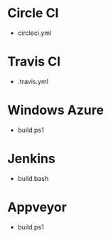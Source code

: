 # Circle CI
- circleci.yml

# Travis CI
- .travis.yml

# Windows Azure
- build.ps1

# Jenkins
- build.bash

# Appveyor
- build.ps1
